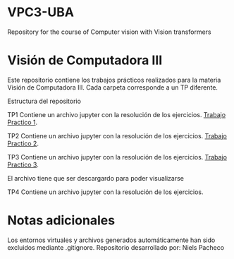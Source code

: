 # VPC3-UBA
Repository for the course of Computer vision with Vision transformers

# Visión de Computadora III
Este repositorio contiene los trabajos prácticos realizados para la materia Visión de Computadora III. Cada carpeta corresponde a un TP diferente.

Estructura del repositorio

TP1
Contiene un archivo jupyter con la resolución de los ejercicios. 
[Trabajo Practico 1](https://github.com/nielspac177/VPC3-UBA/blob/8d026b69f3cb5fc8f36d206f490fe6504d34785f/TP1_Niels_Pacheco.ipynb).



TP2
Contiene un archivo jupyter con la resolución de los ejercicios.
[Trabajo Practico 2](https://github.com/nielspac177/VPC3-UBA/blob/55fd5852d61f351bebebaa99232ff1c62c88bdea/TP2_Niels_Pacheco.ipynb).

TP3
Contiene un archivo jupyter con la resolución de los ejercicios.
[Trabajo Practico 3](https://github.com/nielspac177/VPC3-UBA/blob/c6d5c5bee9188a46e78b4fce871da34e19b06439/TP3_Niels_Pacheco.ipynb).

El archivo tiene que ser descargardo para poder visualizarse

TP4
Contiene un archivo jupyter con la resolución de los ejercicios.

# Notas adicionales

Los entornos virtuales y archivos generados automáticamente han sido excluidos mediante .gitignore.
Repositorio desarrollado por: Niels Pacheco
